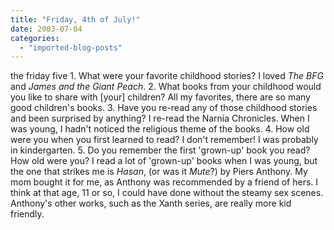 ```yaml
---
title: "Friday, 4th of July!"
date: 2003-07-04
categories: 
  - "imported-blog-posts"
---
```


the friday five 1. What were your favorite childhood stories? I loved _The BFG_ and _James and the Giant Peach_. 2. What books from your childhood would you like to share with \[your\] children? All my favorites, there are so many good children's books. 3. Have you re-read any of those childhood stories and been surprised by anything? I re-read the Narnia Chronicles. When I was young, I hadn't noticed the religious theme of the books. 4. How old were you when you first learned to read? I don't remember! I was probably in kindergarten. 5. Do you remember the first 'grown-up' book you read? How old were you? I read a lot of 'grown-up' books when I was young, but the one that strikes me is _Hasan_, (or was it _Mute_?) by Piers Anthony. My mom bought it for me, as Anthony was recommended by a friend of hers. I think at that age, 11 or so, I could have done without the steamy sex scenes. Anthony's other works, such as the Xanth series, are really more kid friendly.
